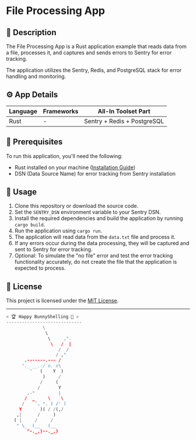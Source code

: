 # File Processing App

## 📄 Description
The File Processing App is a Rust application example that reads data from a file, processes it, and captures and sends errors to Sentry for error tracking. 

The application utilizes the Sentry, Redis, and PostgreSQL stack for error handling and monitoring.

## ⚙️ App Details

| Language | Frameworks | All-In Toolset Part |
|-----------|---------------------|---------------------|
| Rust | - | Sentry + Redis + PostgreSQL |

## 🚀 Prerequisites
To run this application, you'll need the following:
- Rust installed on your machine ([Installation Guide](https://www.rust-lang.org/tools/install))
- DSN (Data Source Name) for error tracking from Sentry installation

## 📖 Usage
1. Clone this repository or download the source code.
2. Set the `SENTRY_DSN` environment variable to your Sentry DSN.
3. Install the required dependencies and build the application by running `cargo build`.
4. Run the application using `cargo run`.
5. The application will read data from the `data.txt` file and process it.
6. If any errors occur during the data processing, they will be captured and sent to Sentry for error tracking.
7. Optional: To simulate the "no file" error and test the error tracking functionality accurately, do not create the file that the application is expected to process.

## 📄 License
This project is licensed under the [MIT License](../../LICENSE).

---

```python
< 🏆 Happy BunnyShelling 🚀 >
-----------------------------
              \
               \   
                \     .".
                 \   /  |
                    /  /
                   / ,"
       .-------.--- /
      "._ __.-/ o. o\
         "   (    Y  )
              )     /
             /     (
            /       Y
        .-"         |
       /  _     \    \
      /    `. ". ) /' )
     Y       )( / /(,/
    ,|      /     )
   ( |     /     /
    " \_  (__   (__        
        "-._,)--._,)
```
